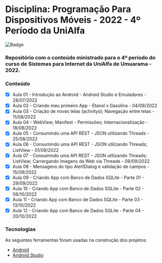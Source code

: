 # Disciplina: Programação Para Dispositivos Móveis - 2022 - 4º Período da UniAlfa

![Badge](https://img.shields.io/badge/Marcos%20Dias%20Vendramini-Android-green)

### Repositório com o conteúdo ministrado para o 4º período do curso de Sistemas para Internet da UniAlfa de Umuarama - 2022.

### Conteúdo

- [x] Aula 01 - Introdução ao Android - Android Studio e Emuladores - 28/07/2022
- [x] Aula 02 - Criando meu primeiro App - Etanol x Gasolina - 04/08/2022
- [x] Aula 03 - Criação de novas telas (activitys); Navegação entre telas - 11/08/2022
- [x] Aula 04 - WebView; Manifest - Permissões; Internacionalização - 18/08/2022
- [x] Aula 05 - Consumindo uma API REST - JSON utilizando Threads - 25/08/2022
- [x] Aula 06 - Consumindo uma API REST - JSON utilizando Threads; ListView - 01/09/2022
- [x] Aula 07 - Consumindo uma API REST - JSON utilizando Threads; ListView; Carrergando Imagens da Web via Threads - 08/09/2022
- [x] Aula 08 - Mensagens do tipo AlertDialog e validação de campos - 15/09/2022
- [x] Aula 09 - Criando App com Banco de Dados SQLite - Parte 01 - 29/09/2022
- [x] Aula 10 - Criando App com Banco de Dados SQLite - Parte 02 - 06/10/2022
- [x] Aula 11 - Criando App com Banco de Dados SQLite - Parte 03 - 13/10/2022
- [x] Aula 12 - Criando App com Banco de Dados SQLite - Parte 04 - 20/10/2022

### Tecnologias

As seguintes ferramentas foram usadas na construção dos projetos:

- [Android](https://developer.android.com/)
- [Android Studio](https://developer.android.com/studio)
